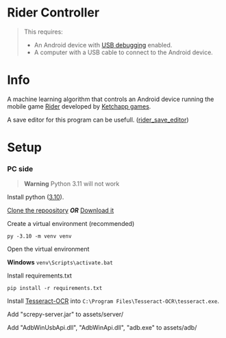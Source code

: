 # Rider Controller

> This requires:
> - An Android device with [USB debugging](https://developer.android.com/studio/debug/dev-options) enabled.
> - A computer with a USB cable to connect to the Android device.

# Info

A machine learning algorithm that controls an Android device running the mobile game [Rider](https://play.google.com/store/apps/details?id=com.ketchapp.rider) developed by [Ketchapp games](http://www.ketchappgames.com/).

A save editor for this program can be usefull. ([rider_save_editor](https://github.com/JKook-Plus/rider_save_editor))

# Setup

### PC side

> **Warning**
> Python 3.11 will not work

Install python ([3.10](https://www.python.org/downloads/release/python-3100/)). 

[Clone the repoository](https://docs.github.com/en/repositories/creating-and-managing-repositories/cloning-a-repository) ***OR*** [Download it](https://github.com/JKook-Plus/rider_controller/archive/refs/heads/main.zip)

Create a virtual environment (recommended)

`py -3.10 -m venv venv`

Open the virtual environment

__Windows__
`venv\Scripts\activate.bat`

Install requirements.txt

`pip install -r requirements.txt`

Install [Tesseract-OCR](https://github.com/UB-Mannheim/tesseract/wiki) into `C:\Program Files\Tesseract-OCR\tesseract.exe`.

Add "screpy-server.jar" to assets/server/

Add "AdbWinUsbApi.dll", "AdbWinApi.dll", "adb.exe" to assets/adb/
